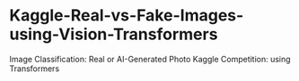 # Kaggle-Real-vs-Fake-Images-using-Vision-Transformers
Image Classification: Real or AI-Generated Photo Kaggle Competition: using Transformers 
